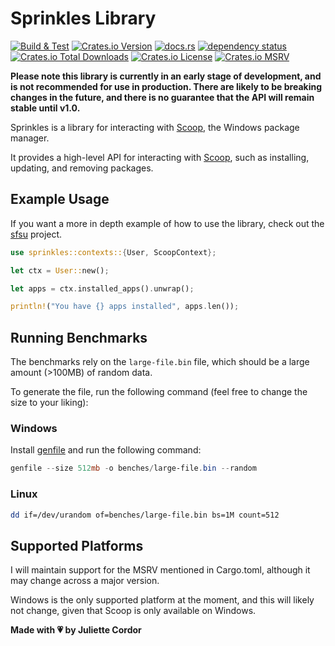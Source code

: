 # Sprinkles Library

[![Build & Test](https://github.com/winpax/sprinkles/actions/workflows/build.yml/badge.svg)](https://github.com/winpax/sprinkles/actions/workflows/build.yml)
[![Crates.io Version](https://img.shields.io/crates/v/sprinkles-rs)](https://crates.io/crates/sprinkles-rs)
[![docs.rs](https://img.shields.io/docsrs/sprinkles-rs)](https://docs.rs/sprinkles-rs)
[![dependency status](https://deps.rs/crate/sprinkles-rs/latest/status.svg)](https://deps.rs/crate/sprinkles-rs/)
[![Crates.io Total Downloads](https://img.shields.io/crates/d/sprinkles-rs)](https://crates.io/crates/sprinkles-rs)
[![Crates.io License](https://img.shields.io/crates/l/sprinkles-rs)](https://crates.io/crates/sprinkles-rs)
[![Crates.io MSRV](https://img.shields.io/crates/msrv/sprinkles-rs)](https://crates.io/crates/sprinkles-rs)

**Please note this library is currently in an early stage of development, and is not recommended for use in production.
There are likely to be breaking changes in the future, and there is no guarantee that the API will remain stable until v1.0.**

Sprinkles is a library for interacting with [Scoop](https://scoop.sh/), the Windows package manager.

It provides a high-level API for interacting with [Scoop](https://scoop.sh/), such as installing, updating, and removing packages.

## Example Usage

If you want a more in depth example of how to use the library, check out the [sfsu](https://github.com/winpax/sfsu) project.

```rust
use sprinkles::contexts::{User, ScoopContext};

let ctx = User::new();

let apps = ctx.installed_apps().unwrap();

println!("You have {} apps installed", apps.len());
```

## Running Benchmarks

The benchmarks rely on the `large-file.bin` file, which should be a large amount (>100MB) of random data.

To generate the file, run the following command (feel free to change the size to your liking):

### Windows

Install [genfile](https://github.com/winpax/genfile) and run the following command:

```powershell
genfile --size 512mb -o benches/large-file.bin --random
```

### Linux

```bash
dd if=/dev/urandom of=benches/large-file.bin bs=1M count=512
```

## Supported Platforms

I will maintain support for the MSRV mentioned in Cargo.toml, although it may change across a major version.

Windows is the only supported platform at the moment, and this will likely not change, given that Scoop is only available on Windows.

**Made with 💗 by Juliette Cordor**

